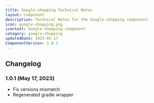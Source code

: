 ```yaml
---
title: Google-shopping Technical Notes
layout: component
description: Technical Notes for the Google-shopping component.
icon: google-shopping.png
icontext: Google-shopping component
category: google-shopping
updatedDate: 2023-05-17
ComponentVersion: 1.0.1
---
```


## Changelog

### 1.0.1 (May 17, 2023)

* Fix versions mismatch
* Regenerated gradle wrapper
